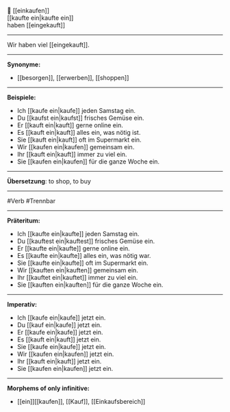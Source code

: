 🛒 [[einkaufen]]  
[[kaufte ein|kaufte ein]]  
haben [[eingekauft]]

---
Wir haben viel [[eingekauft]].

---

**Synonyme:**

- [[besorgen]], [[erwerben]], [[shoppen]]

---

**Beispiele:**

- Ich [[kaufe ein|kaufe]] jeden Samstag ein.
- Du [[kaufst ein|kaufst]] frisches Gemüse ein.
- Er [[kauft ein|kauft]] gerne online ein.
- Es [[kauft ein|kauft]] alles ein, was nötig ist.
- Sie [[kauft ein|kauft]] oft im Supermarkt ein.
- Wir [[kaufen ein|kaufen]] gemeinsam ein.
- Ihr [[kauft ein|kauft]] immer zu viel ein.
- Sie [[kaufen ein|kaufen]] für die ganze Woche ein.

---

**Übersetzung**:
to shop, to buy

---
 #Verb  #Trennbar

---

**Präteritum:**

- Ich [[kaufte ein|kaufte]] jeden Samstag ein.
- Du [[kauftest ein|kauftest]] frisches Gemüse ein.
- Er [[kaufte ein|kaufte]] gerne online ein.
- Es [[kaufte ein|kaufte]] alles ein, was nötig war.
- Sie [[kaufte ein|kaufte]] oft im Supermarkt ein.
- Wir [[kauften ein|kauften]] gemeinsam ein.
- Ihr [[kauftet ein|kauftet]] immer zu viel ein.
- Sie [[kauften ein|kauften]] für die ganze Woche ein.

---

**Imperativ:**

- Ich [[kaufe ein|kaufe]] jetzt ein.
- Du [[kauf ein|kaufe]] jetzt ein.
- Er [[kaufe ein|kaufe]] jetzt ein.
- Es [[kauft ein|kauft]] jetzt ein.
- Sie [[kaufe ein|kaufe]] jetzt ein.
- Wir [[kaufen ein|kaufen]] jetzt ein.
- Ihr [[kauft ein|kauft]] jetzt ein.
- Sie [[kaufen ein|kaufen]] jetzt ein.

---

**Morphems of only infinitive:**  
- [[ein]][[kaufen]], [[Kauf]], [[Einkaufsbereich]]